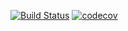 [![Build Status](https://app.travis-ci.com/MishailEx/job4j_dreamjob.svg?branch=main)](https://app.travis-ci.com/MishailEx/job4j_dreamjob)
[![codecov](https://codecov.io/gh/MishailEx/job4j_dreamjob/branch/master/graph/badge.svg?token=H5WOG6FOQ3)](https://codecov.io/gh/MishailEx/job4j_dreamjob)